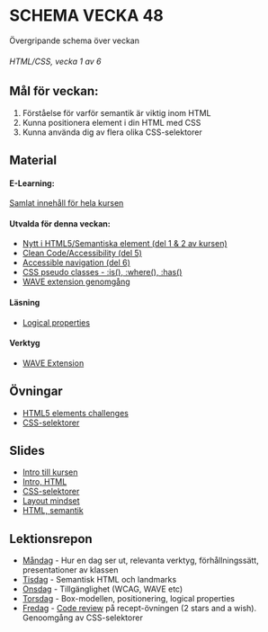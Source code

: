 # SCHEMA VECKA 48
Övergripande schema över veckan

###### HTML/CSS, vecka 1 av 6

## Mål för veckan:
1. Förståelse för varför semantik är viktig inom HTML
2. Kunna positionera element i din HTML med CSS
3. Kunna använda dig av flera olika CSS-selektorer

## Material
#### E-Learning:
[Samlat innehåll för hela kursen](https://github.com/Lexicon-frontend-2024-2025/e-learning)
#### Utvalda för denna veckan:
* [Nytt i HTML5/Semantiska element (del 1 & 2 av kursen)](https://app.pluralsight.com/library/courses/html-5-css-3-overview-tag-attribute-selector-additions/table-of-contents)
* [Clean Code/Accessibility (del 5)](https://app.pluralsight.com/ilx/video-courses/8931e14f-58e5-4a59-b8c1-d8d1ddfd3ba8/00be1ca4-1cca-49d0-bd19-2cd6931f9ebb/06125ef3-cc36-4490-a93d-e7147305a13b)
* [Accessible navigation (del 6)](https://app.pluralsight.com/ilx/video-courses/1973ad45-0e12-4833-8a2a-b698256b7ffd/aece0a71-44be-4e73-900d-0018bb044ade/b4b6156b-3563-4504-be53-1e3f88fe429a)
* [CSS pseudo classes - :is(), :where(), :has()](https://www.youtube.com/watch?v=3ncFpP8GP4g)
* [WAVE extension genomgång](https://app.pluralsight.com/ilx/video-courses/92e5a2e9-02ba-44d3-80f7-7992e6d9512d/d4c9e95a-c0cc-4120-8c4e-84442e451a7d/81c79172-91fe-46fe-818e-dbb37cc7045b) 
#### Läsning
* [Logical properties](https://developer.mozilla.org/en-US/docs/Web/CSS/CSS_logical_properties_and_values)
#### Verktyg
* [WAVE Extension](https://wave.webaim.org/extension/)

## Övningar
* [HTML5 elements challenges](https://app.pluralsight.com/ilx/video-courses/fac15700-fb03-4c72-b291-efdb54933a8e/4587d9b6-badd-43dd-87a2-2b04df9258f6/9cf34da2-a2b0-4c61-8136-5edc75928667)
* [CSS-selektorer](https://github.com/Lexicon-frontend-2024-2025/ovning-css-selektorer)

## Slides
* [Intro till kursen](https://docs.google.com/presentation/d/1tsH95pL3ailFghCljPgBz0IiEmjFP4BSwFan8s9vjvA/edit?usp=sharing)
* [Intro, HTML](https://docs.google.com/presentation/d/1c8aKRb-ZdfwApzSCnjhKsL3kFGmIdqBJgBV_1OaJrtI/edit#slide=id.g5fd0d48a39_2_73)
* [CSS-selektorer](https://docs.google.com/presentation/d/1roWAreTYHDpQqxnZLhBtPRJIBUEeoOO98AKveVBfhkg/edit#slide=id.p)
* [Layout mindset](https://docs.google.com/presentation/d/1PFbZRFADmdoNMNKOK9pLxfmdl87-CSVipjwhV1IKcPc/edit#slide=id.g33d96f2301_0_16)
* [HTML, semantik](https://docs.google.com/presentation/d/16vpZzGOtxvnCnzxhiaQdw9CLjBGFW8laZAAIyTSuUG4/edit?usp=sharing)

## Lektionsrepon
* [Måndag]() - Hur en dag ser ut, relevanta verktyg, förhållningssätt, presentationer av klassen
* [Tisdag]() - Semantisk HTML och landmarks
* [Onsdag]() - Tillgänglighet (WCAG, WAVE etc)
* [Torsdag]() - Box-modellen, positionering, logical properties
* [Fredag]() - [Code review](https://github.com/Lexicon-frontend-2024-2025/code-review-instruktioner) på recept-övningen (2 stars and a wish). Genoomgång av CSS-selektorer
